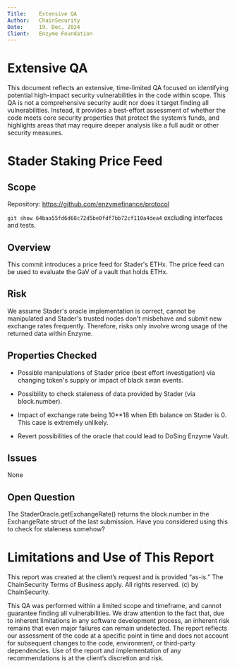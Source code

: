 ```yaml
---
Title:    Extensive QA
Author:   ChainSecurity  
Date:     19. Dec, 2024
Client:   Enzyme Foundation
---
```


# Extensive QA

This document reflects an extensive, time-limited QA focused on identifying potential high-impact security vulnerabilities in the code within scope. This QA is not a comprehensive security audit nor does it target finding all vulnerabilities. Instead, it provides a best-effort assessment of whether the code meets core security properties that protect the system’s funds, and highlights areas that may require deeper analysis like a full audit or other security measures.

# Stader Staking Price Feed

## Scope

Repository: https://github.com/enzymefinance/protocol

``git show 64baa55fd6d68c72d5be0fdf7bb72cf110a4dea4`` excluding interfaces and tests.

## Overview

This commit introduces a price feed for Stader's ETHx. The price feed can be used to evaluate the GaV of a vault that holds ETHx.

## Risk

We assume Stader's oracle implementation is correct, cannot be manipulated and Stader's trusted nodes don't misbehave and submit new exchange rates frequently. Therefore, risks only involve wrong usage of the returned data within Enzyme.

## Properties Checked

* Possible manipulations of Stader price (best effort investigation) via changing token's supply or impact of black swan events.

* Possibility to check staleness of data provided by Stader (via block.number).

* Impact of exchange rate being 10**18 when Eth balance on Stader is 0. This case is extremely unlikely.

* Revert possibilities of the oracle that could lead to DoSing Enzyme Vault.


## Issues

None

## Open Question

The StaderOracle.getExchangeRate() returns the block.number in the ExchangeRate struct of the last submission. Have you considered using this to check for staleness somehow?

# Limitations and Use of This Report
This report was created at the client’s request and is provided “as-is.” The ChainSecurity Terms of Business apply. All rights reserved. (c) by ChainSecurity.

This QA was performed within a limited scope and timeframe, and cannot guarantee finding all vulnerabilities. We draw attention to the fact that, due to inherent limitations in any software development process, an inherent risk remains that even major failures can remain undetected. The report reflects our assessment of the code at a specific point in time and does not account for subsequent changes to the code, environment, or third-party dependencies. Use of the report and implementation of any recommendations is at the client’s discretion and risk.